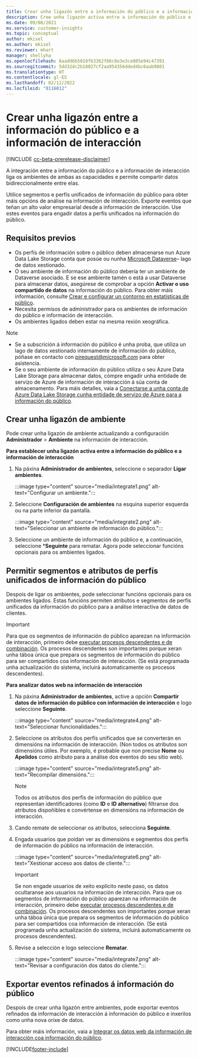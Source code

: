 ```yaml
---
title: Crear unha ligazón entre a información do público e a información de interacción
description: Cree unha ligazón activa entre a información do público e a información de interacción para permitir o intercambio bidireccional de datos.
ms.date: 09/08/2021
ms.service: customer-insights
ms.topic: conceptual
author: mkisel
ms.author: mkisel
ms.reviewer: mhart
manager: shellyha
ms.openlocfilehash: 6aadd6b5018f63362f86c0e3e3ce085e94c47391
ms.sourcegitcommit: 5dd32dc2b18027cf2aa954356dded4bc6aab9801
ms.translationtype: HT
ms.contentlocale: gl-ES
ms.lasthandoff: 02/12/2022
ms.locfileid: "8116012"
---
```

# <a name="create-a-link-between-audience-insights-and-engagement-insights"></a>Crear unha ligazón entre a información do público e a información de interacción

[!INCLUDE [cc-beta-prerelease-disclaimer](includes/cc-beta-prerelease-disclaimer.md)]

A integración entre a información do público e a información de interacción liga os ambientes de ambas as capacidades e permite compartir datos bidireccionalmente entre elas.

Utilice segmentos e perfís unificados de información do público para obter máis opcións de análise na información de interacción. Exporte eventos que teñan un alto valor empresarial desde a información de interacción. Use estes eventos para engadir datos a perfís unificados na información do público.

## <a name="prerequisites"></a>Requisitos previos

- Os perfís de información sobre o público deben almacenarse nun Azure Data Lake Storage conta que posúe ou nunha [Microsoft Dataverse](/powerapps/maker/data-platform/data-platform-intro)&ndash; lago de datos xestionado. 
- O seu ambiente de información do público debería ter un ambiente de Dataverse asociado. E se ese ambiente tamén o está a usar Dataverse para almacenar datos, asegúrese de comprobar a opción **Activar o uso compartido de datos** na información do público. Para obter máis información, consulte [Crear e configurar un contorno en estatísticas de público](../audience-insights/create-environment.md).
- Necesita permisos de administrador para os ambientes de información do público e información de interacción.
- Os ambientes ligados deben estar na mesma rexión xeográfica.

> [!NOTE]
> - Se a subscrición á información do público é unha proba, que utiliza un lago de datos xestionado internamente de información do público, póñase en contacto con [pirequest@microsoft.com](mailto:pirequest@microsoft.com) para obter asistencia. 
> - Se o seu ambiente de información do público utiliza o seu Azure Data Lake Storage para almacenar datos, cómpre engadir unha entidade de servizo de Azure de información de interacción á súa conta de almacenamento. Para máis detalles, vaia a [Conectarse a unha conta de Azure Data Lake Storage cunha entidade de servizo de Azure para a información do público](../audience-insights/connect-service-principal.md). 


## <a name="create-an-environment-link"></a>Crear unha ligazón de ambiente

Pode crear unha ligazón de ambiente actualizando a configuración **Administrador** > **Ambiente** na información de interacción.

**Para establecer unha ligazón activa entre a información do público e a información de interacción**

1. Na páxina **Administrador de ambientes**, seleccione o separador **Ligar ambientes**.

    :::image type="content" source="media/integrate1.png" alt-text="Configurar un ambiente.":::

1. Seleccione **Configuración de ambientes** na esquina superior esquerda ou na parte inferior da pantalla.

     :::image type="content" source="media/integrate2.png" alt-text="Seleccionar un ambiente de información do público.":::

1. Seleccione un ambiente de información do público e, a continuación, seleccione ***Seguinte** para rematar. Agora pode seleccionar funcións opcionais para os ambientes ligados.
 
## <a name="enable-audience-insights-unified-profiles-attributes-and-segments"></a>Permitir segmentos e atributos de perfís unificados de información do público

Despois de ligar os ambientes, pode seleccionar funcións opcionais para os ambientes ligados. Estas funcións permiten atributos e segmentos de perfís unificados da información do público para a análise interactiva de datos de clientes.

> [!IMPORTANT]
> Para que os segmentos de información do público aparezan na información de interacción, primeiro debe [executar procesos descendentes e de combinación](../audience-insights/merge-entities.md). Os procesos descendentes son importantes porque xeran unha táboa única que prepara os segmentos de información do público para ser compartidos coa información de interacción. (Se está programada unha actualización do sistema, incluirá automaticamente os procesos descendentes).

**Para analizar datos web na información de interacción**

1. Na páxina **Administrador de ambientes**, active a opción **Compartir datos de información do público con información de interacción** e logo seleccione **Seguinte**.

    :::image type="content" source="media/integrate4.png" alt-text="Seleccionar funcionalidades.":::

1. Seleccione os atributos dos perfís unificados que se converterán en dimensións na información de interacción. (Non todos os atributos son dimensións útiles. Por exemplo, é probable que non precise **Nome** ou **Apelidos** como atributo para a análise dos eventos do seu sitio web).

    :::image type="content" source="media/integrate5.png" alt-text="Recompilar dimensións.":::

   >[!NOTE]
   > Todos os atributos dos perfís de información do público que representan identificadores (como **ID** e **ID alternativo**) fíltranse dos atributos dispoñibles e convértense en dimensións na información de interacción.

1. Cando remate de seleccionar os atributos, selecciona **Seguinte**.
1. Engada usuarios que poidan ver as dimensións e segmentos dos perfís de información do público na información de interacción.

    :::image type="content" source="media/integrate6.png" alt-text="Xestionar acceso aos datos de cliente.":::

   > [!IMPORTANT]
   > Se non engade usuarios de xeito explícito neste paso, os datos ocultaranse aos usuarios na información de interacción.
   > Para que os segmentos de información do público aparezan na información de interacción, primeiro debe [executar procesos descendentes e de combinación](../audience-insights/merge-entities.md). Os procesos descendentes son importantes porque xeran unha táboa única que prepara os segmentos de información do público para ser compartidos coa información de interacción. (Se está programada unha actualización do sistema, incluirá automaticamente os procesos descendentes).

1. Revise a selección e logo seleccione **Rematar**.

    :::image type="content" source="media/integrate7.png" alt-text="Revisar a configuración dos datos do cliente.":::

## <a name="export-refined-events-to-audience-insights"></a>Exportar eventos refinados á información do público

Despois de crear unha ligazón entre ambientes, pode exportar eventos refinados da información de interacción á información do público e inxerilos como unha nova orixe de datos. 

Para obter máis información, vaia a [Integrar os datos web da información de interacción coa información do público](../audience-insights/integrate-engagement-insights.md).

<!--
## Share engagement insights refined events with audience insights

After you create a link between environments, a new option becomes available for you to share [refined events](refined-events.md) with audience insights.

Consider the following when creating refined events for audience insights: 

- Provide a meaningful name for the refined event. It will be used as an activity name in audience insights.
- Select at least the following properties to create an activity in audience insights: 
    - Signal.Action.Name indicates the activity details.
    - Signal.User.Id maps with the customer ID.
    - Signal.View.Uri is a web address as a basis for segments or measures.
    - Signal.Export.Id is a primary key for events.
    - Signal.Timestamp determines the date and time for the activity.

To share refined events:

1. From the engagement insights menu, select **Data** and then select the **Events** tab.
2. On the **Action** menu, select **Share as activity**.

    :::image type="content" source="media/integrate8.png" alt-text="Data shared events settings.":::

3. You can view and stop actively shared events on the **Export and Sharing** tab.
4. -- per Michael K, we need a mock here (Mukesh needs to update to reflect what happens in AUI once a user shares a refined event (i.e. no longer AUI, data wrangler needs to go discover data in the storage, the shared event is available as a DS and entity, correct?)

### Attach refined events shared as activities to unified profiles in audience insights

You can bring customer web activity data from engagement insights into audience insights. In addition to transactional, demographic, or behavioral data, you can view activities on the web in unified customer profiles. You can then use these profiles to get insights such as segments, measures, and predictions for audience activation.

Follow the steps in [data unification](../audience-insights/data-unification.md) to map, match, and merge website authentication information to unified profiles in audience insights.

You can also share refined events that are now available in audience insights, identified as data sources and entities. 

Next, you can relate event data from engagement insights as unified activities in customer profiles.

### Relate refined event data as an activity of a customer profile

After unifying the data, you can configure the activity for the customer profile. For more information, go to [Customer activities](../audience-insights/activities.md).

:::image type="content" source="media/web-event-activity.png" alt-text="Activities page with expanded Edit activity pane.":::

Next, configure the new activity by using mapping elements: 

- **Primary Key**: Signal.Export.Id, a unique ID that is available for every event record in engagement insights. This property is automatically generated.

- **Timestamp**: Signal.Timestamp in the event property.

- **Event**: Signal.Name, the event name that you want to track.

- **Web address**: Signal.View.Uri that refers to the URI of the page that created the event.

- **Details**: Signal.Action.Name to represent the information to associate with the event. The selected property in this case indicates that the event is for email promotion.

- **Activity type**: In this example, we choose the existing activity type WebLog. This selection is a useful filter option to run prediction models or create segments based on this activity type.

- **Set up relationship**: This important setting ties the activity to existing customer profiles. **Signal.User.Id** is the identifier configured in the SDK to be collected. It relates to the user ID in other data sources that are configured in audience insights. 

This example configures the relationship between Signal.User.Id and RetailCustomers:CustomerRetailId, which is the primary key that was identified in the map step of the data unification process.

After processing the activities, you can review customer records and open a customer card to see activities from engagement insights in the timeline. 

> [!TIP]
> To find a customer ID that has an engagement insights activity, go to **Entities** and preview the data for the UnifiedActivity entity. **ActivityTypeDisplay = WebLog** contains the engagement insights activity configured in the preceding example. Copy the customer ID for one of those records and search<!--note from editor: Edit okay? I couldn't quite follow this.-- > for that ID on the **Customers** page.

--> 

[!INCLUDE[footer-include](../includes/footer-banner.md)]

